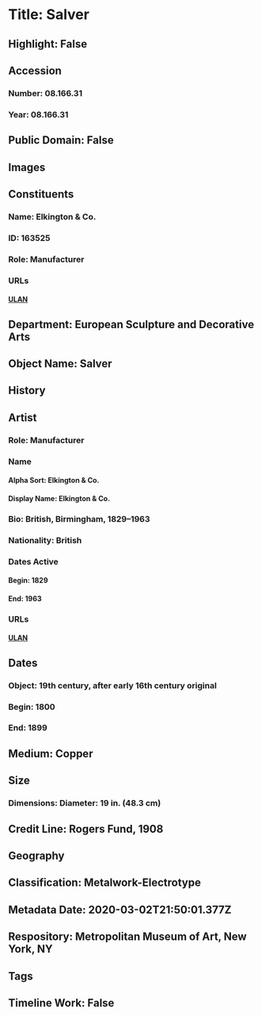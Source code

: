 # Title: Salver
## Highlight: False
## Accession
### Number: 08.166.31
### Year: 08.166.31
## Public Domain: False
## Images
## Constituents
### Name: Elkington &amp; Co.
### ID: 163525
### Role: Manufacturer
### URLs
#### [ULAN](http://vocab.getty.edu/page/ulan/500333989)
## Department: European Sculpture and Decorative Arts
## Object Name: Salver
## History
## Artist
### Role: Manufacturer
### Name
#### Alpha Sort: Elkington & Co.
#### Display Name: Elkington & Co.
### Bio: British, Birmingham, 1829–1963
### Nationality: British
### Dates Active
#### Begin: 1829
#### End: 1963
### URLs
#### [ULAN](http://vocab.getty.edu/page/ulan/500333989)
## Dates
### Object: 19th century, after early 16th century original
### Begin: 1800
### End: 1899
## Medium: Copper
## Size
### Dimensions: Diameter: 19 in. (48.3 cm)
## Credit Line: Rogers Fund, 1908
## Geography
## Classification: Metalwork-Electrotype
## Metadata Date: 2020-03-02T21:50:01.377Z
## Respository: Metropolitan Museum of Art, New York, NY
## Tags
## Timeline Work: False